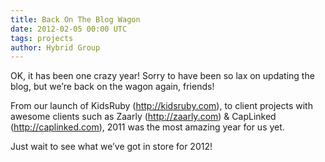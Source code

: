 ```yaml
---
title: Back On The Blog Wagon
date: 2012-02-05 00:00 UTC
tags: projects
author: Hybrid Group
---
```


OK, it has been one crazy year! Sorry to have been so lax on updating the blog, but we’re back on the wagon again, friends!

From our launch of KidsRuby (<a href="http://kidsruby.com">http://kidsruby.com</a>), to client projects with awesome clients such as Zaarly (<a href="http://zaarly.com">http://zaarly.com</a>) &amp; CapLinked (<a href="http://caplinked.com">http://caplinked.com</a>), 2011 was the most amazing year for us yet.

Just wait to see what we’ve got in store for 2012!
